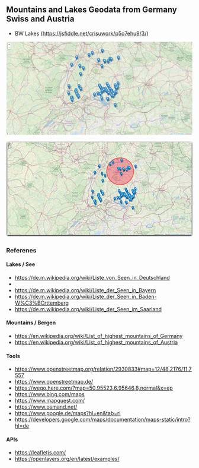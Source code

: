 ## Mountains and Lakes Geodata from Germany Swiss and Austria

+ BW Lakes (https://jsfiddle.net/crisuwork/p5o7ehu9/3/)

[![Editor Screen](https://raw.githubusercontent.com/maranemil/bergen_see_geodata/master/screens/bw_lakes.png)](#features)

[![Editor Screen](https://raw.githubusercontent.com/maranemil/bergen_see_geodata/master/screens/bw_lakes_radius.png)](#features)



### Referenes

#### Lakes / See 

* https://de.m.wikipedia.org/wiki/Liste_von_Seen_in_Deutschland
*
* https://de.m.wikipedia.org/wiki/Liste_der_Seen_in_Bayern
* https://de.m.wikipedia.org/wiki/Liste_der_Seen_in_Baden-W%C3%BCrttemberg
* https://de.m.wikipedia.org/wiki/Liste_der_Seen_im_Saarland


#### Mountains / Bergen

* https://en.wikipedia.org/wiki/List_of_highest_mountains_of_Germany
* https://en.wikipedia.org/wiki/List_of_highest_mountains_of_Austria

#### Tools

* https://www.openstreetmap.org/relation/2930833#map=12/48.2176/11.7557
* https://www.openstreetmap.de/
* https://wego.here.com/?map=50.95523,6.95646,8,normal&x=ep
* https://www.bing.com/maps
* https://www.mapquest.com/
* https://www.osmand.net/
* https://www.google.de/maps?hl=en&tab=rl
* https://developers.google.com/maps/documentation/maps-static/intro?hl=de

#### APIs

* https://leafletjs.com/
* https://openlayers.org/en/latest/examples/

